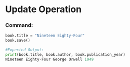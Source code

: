 # Update Operation

### Command:
```python
book.title = "Nineteen Eighty-Four"
book.save()
 
#Expected Output:
print(book.title, book.author, book.publication_year)
Nineteen Eighty-Four George Orwell 1949
